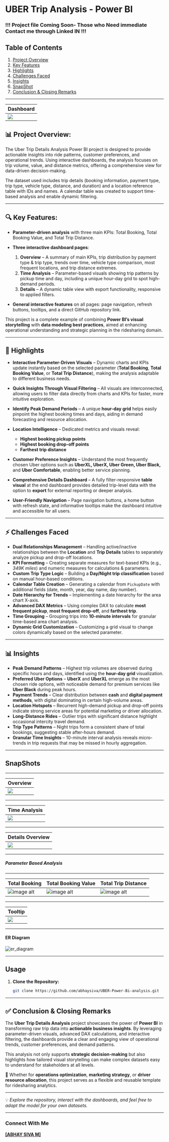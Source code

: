 
#  UBER Trip Analysis - Power BI
### !!! Project file Coming Soon- Those who Need immediate Contact me through Linked IN !!!
## Table of Contents

1. [Project Overview](#project-overview)
2. [Key Features](#key-features)
3. [Highlights](#Highlights)
4. [Challenges Faced](#challenges-faced)
5. [Insights](#-Insights)
6. [SnapShot](#Snapshots)
7. [Conclusion & Closing Remarks](#conclusion-Closing-remarks)
---

| Dashboard| 
|--------------------------|
| ![](https://github.com/abhaysiva/UBER-Power-Bi-analysis/blob/8334f73f8f5dd34fddf8f3bb79f1af4328931ade/DashBoard-Snapshot/1.png)| 


## 📊 Project Overview:


The Uber Trip Details Analysis Power BI project is designed to provide actionable insights into ride patterns, customer preferences, and operational trends. Using interactive dashboards, the analysis focuses on trip volume, value, and distance metrics, offering a comprehensive view for data-driven decision-making.

The dataset used includes trip details (booking information, payment type, trip type, vehicle type, distance, and duration) and a location reference table with IDs and names. A calendar table was created to support time-based analysis and enable dynamic filtering.



---

## 🔍 Key Features:

* **Parameter-driven analysis** with three main KPIs: Total Booking, Total Booking Value, and Total Trip Distance.
* **Three interactive dashboard pages**:

  1. **Overview** – A summary of main KPIs, trip distribution by payment type & trip type, trends over time, vehicle type comparison, most frequent locations, and trip distance extremes.
  2. **Time Analysis** – Parameter-based visuals showing trip patterns by pickup time and day, including a unique hour-day grid to spot high-demand periods.
  3. **Details** – A dynamic table view with export functionality, responsive to applied filters.
* **General interactive features** on all pages: page navigation, refresh buttons, tooltips, and a direct GitHub repository link.

This project is a complete example of combining **Power BI’s visual storytelling** with **data modeling best practices**, aimed at enhancing operational understanding and strategic planning in the ridesharing domain.

---


## 🌟 Highlights

* **Interactive Parameter-Driven Visuals** – Dynamic charts and KPIs update instantly based on the selected parameter (**Total Booking**, **Total Booking Value**, or **Total Trip Distance**), making the analysis adaptable to different business needs.

* **Quick Insights Through Visual Filtering** – All visuals are interconnected, allowing users to filter data directly from charts and KPIs for faster, more intuitive exploration.

* **Identify Peak Demand Periods** – A unique **hour-day grid** helps easily pinpoint the highest booking times and days, aiding in demand forecasting and resource allocation.

* **Location Intelligence** – Dedicated metrics and visuals reveal:

  * **Highest booking pickup points**
  * **Highest booking drop-off points**
  * **Farthest trip distance**

* **Customer Preference Insights** – Understand the most frequently chosen Uber options such as **UberXL, UberX, Uber Green, Uber Black,** and **Uber Comfortable**, enabling better service planning.

* **Comprehensive Details Dashboard** – A fully filter-responsive **table visual** at the end dashboard provides detailed trip-level data with the option to **export** for external reporting or deeper analysis.

* **User-Friendly Navigation** – Page navigation buttons, a home button with refresh state, and informative tooltips make the dashboard intuitive and accessible for all users.

---

## ⚡ Challenges Faced

* **Dual Relationships Management** – Handling active/inactive relationships between the **Location** and **Trip Details** tables to separately analyze pickup and drop-off locations.
* **KPI Formatting** – Creating separate measures for text-based KPIs (e.g., *349K miles*) and numeric measures for calculations & parameters.
* **Custom Trip Type Logic** – Building a **Day/Night trip classification** based on manual hour-based conditions.
* **Calendar Table Creation** – Generating a calendar from `PickupDate` with additional fields (date, month, year, day name, day number).
* **Date Hierarchy for Trends** – Implementing a date hierarchy for the area chart X-axis.
* **Advanced DAX Metrics** – Using complex DAX to calculate **most frequent pickup**, **most frequent drop-off**, and **farthest trip**.
* **Time Grouping** – Grouping trips into **10-minute intervals** for granular time-based area chart analysis.
* **Dynamic Grid Customization** – Customizing a grid visual to change colors dynamically based on the selected parameter.

---
## 📊 Insights

* **Peak Demand Patterns** – Highest trip volumes are observed during specific hours and days, identified using the **hour-day grid** visualization.
* **Preferred Uber Options** – **UberX** and **UberXL** emerge as the most chosen ride options, with noticeable demand for premium services like **Uber Black** during peak hours.
* **Payment Trends** – Clear distribution between **cash** and **digital payment methods**, with digital dominating in certain high-volume areas.
* **Location Hotspots** – Recurrent high-demand pickup and drop-off points indicate strong service areas for potential marketing or driver allocation.
* **Long-Distance Rides** – Outlier trips with significant distance highlight occasional intercity travel demand.
* **Trip Type Patterns** – Night trips form a consistent share of total bookings, suggesting stable after-hours demand.
* **Granular Time Insights** – 10-minute interval analysis reveals micro-trends in trip requests that may be missed in hourly aggregation.

---

## SnapShots

---

| Overview | 
|--------------------------|
| ![](https://github.com/abhaysiva/UBER-Power-Bi-analysis/blob/8334f73f8f5dd34fddf8f3bb79f1af4328931ade/DashBoard-Snapshot/1.png)| 



---
| Time Analysis | 
|--------------------------|
| ![](https://github.com/abhaysiva/UBER-Power-Bi-analysis/blob/8334f73f8f5dd34fddf8f3bb79f1af4328931ade/DashBoard-Snapshot/2.png)| 

---
| Details Overview | 
|--------------------------|
| ![](https://github.com/abhaysiva/UBER-Power-Bi-analysis/blob/8334f73f8f5dd34fddf8f3bb79f1af4328931ade/DashBoard-Snapshot/3.png)| 

---


##### Parameter Based Analysis
---
| Total Booking| Total Booking Value|Total Trip Distance|
|-------------|-------------|-------------|
|![image alt](https://github.com/abhaysiva/UBER-Power-Bi-analysis/blob/8334f73f8f5dd34fddf8f3bb79f1af4328931ade/DashBoard-Snapshot/2.png)|![image alt](https://github.com/abhaysiva/UBER-Power-Bi-analysis/blob/8334f73f8f5dd34fddf8f3bb79f1af4328931ade/DashBoard-Snapshot/6.png)|![image alt](https://github.com/abhaysiva/UBER-Power-Bi-analysis/blob/8334f73f8f5dd34fddf8f3bb79f1af4328931ade/DashBoard-Snapshot/7.png)

---

|Tooltip| 
|--------------------------|
| ![](https://github.com/abhaysiva/UBER-Power-Bi-analysis/blob/8334f73f8f5dd34fddf8f3bb79f1af4328931ade/DashBoard-Snapshot/4.png)| 

---

#### ER Diagram

![er_diagram](https://github.com/abhaysiva/UBER-Power-Bi-analysis/blob/8334f73f8f5dd34fddf8f3bb79f1af4328931ade/DashBoard-Snapshot/5.png)


---

## Usage

1. **Clone the Repository:**
   ```bash
   git clone https://github.com/abhaysiva/UBER-Power-Bi-analysis.git
   ```
---

## ✅ Conclusion & Closing Remarks

The **Uber Trip Details Analysis** project showcases the power of **Power BI** in transforming raw trip data into **actionable business insights**. By leveraging parameter-driven visuals, advanced DAX calculations, and interactive filtering, the dashboards provide a clear and engaging view of operational trends, customer preferences, and demand patterns.

This analysis not only supports **strategic decision-making** but also highlights how tailored visual storytelling can make complex datasets easy to understand for stakeholders at all levels.

🔹 Whether for **operations optimization**, **marketing strategy**, or **driver resource allocation**, this project serves as a flexible and reusable template for ridesharing analytics.

---

💡 *Explore the repository, interact with the dashboards, and feel free to adapt the model for your own datasets.*

---

### Connect With Me

**[[ABHAY SIVA M]](www.linkedin.com/in/abhaysiva)**